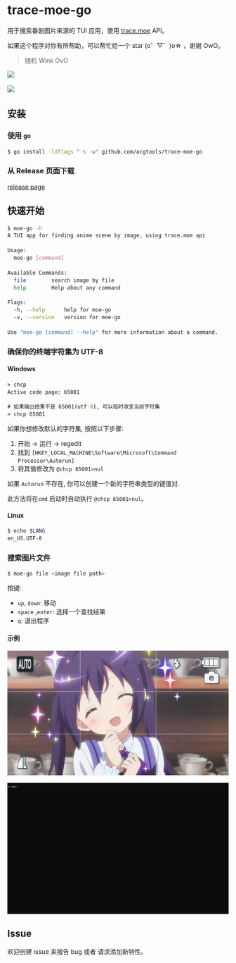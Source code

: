 # trace-moe-go

用于搜索番剧图片来源的 TUI 应用，使用 [trace.moe](https://trace.moe/) API。

如果这个程序对你有所帮助，可以帮忙给一个 star (o゜▽゜)o☆ ，谢谢 OwO。

> 随机 Wink OvO

<img src="https://waifu-getter.vercel.app/sfw?eps=wink" />

<br />

<!-- 
  If you want to use your own Moe-Counter
  please refer to the tutorial 
  in its original repo: https://github.com/journey-ad/Moe-Counter
  and deploy it to the Replit or Glitch
-->
![](https://political-capable-roll.glitch.me/get/@acgtooltracemoego?theme=rule34)

## 安装

### 使用 `go`

```sh
$ go install -ldflags "-s -w" github.com/acgtools/trace-moe-go
```

### 从 Release 页面下载

[release page](https://github.com/acgtools/trace-moe-go/releases)

## 快速开始

```sh
$ moe-go -h
A TUI app for finding anime scene by image, using trace.moe api

Usage:
  moe-go [command]

Available Commands:
  file        search image by file
  help        Help about any command

Flags:
  -h, --help      help for moe-go
  -v, --version   version for moe-go

Use "moe-go [command] --help" for more information about a command.
```

### 确保你的终端字符集为 UTF-8

#### Windows

```cmd
> chcp
Active code page: 65001

# 如果输出结果不是 65001(utf-8), 可以临时改变当前字符集
> chcp 65001
```

如果你想修改默认的字符集, 按照以下步骤:

1. 开始 -> 运行 -> regedit
2. 找到 `[HKEY_LOCAL_MACHINE\Software\Microsoft\Command Processor\Autorun]`
3. 将其值修改为 `@chcp 65001>nul`

如果 `Autorun` 不存在, 你可以创建一个新的字符串类型的键值对.

此方法将在`cmd` 启动时自动执行 `@chcp 65001>nul`。

#### Linux

```sh
$ echo $LANG
en_US.UTF-8
```

### 搜索图片文件

```sh
$ moe-go file <image file path>
```

按键:

- `up`, `down`: 移动
- `space` ,`enter`: 选择一个查找结果
- `q`: 退出程序

#### 示例

![gochiusa_rize](https://raw.githubusercontent.com/dreamjz/pics/main/pics/2023/202312042054552.jpg)

![1](https://raw.githubusercontent.com/dreamjz/pics/main/pics/2023/202312042051978.gif)

## Issue

欢迎创建 issue 来报告 bug 或者 请求添加新特性。
